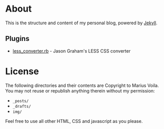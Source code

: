 # About
 
This is the structure and content of my personal blog, powered by [Jekyll][1]. 


## Plugins
* [less_converter.rb][2] - Jason Graham's LESS CSS converter 

# License

The following directories and their contents are Copyright to Marius Voila. You may not reuse or republish anything therein without my permission:

* `_posts/` 
* `_drafts/`
* `img/`

Feel free to use all other HTML, CSS and javascript as you please. 

[1]:http://github.com/mojombo/jekyll
[2]:https://gist.github.com/639920/
 
